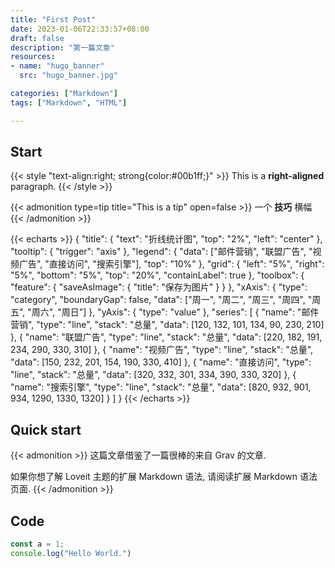 ```yaml
---
title: "First Post"
date: 2023-01-06T22:33:57+08:00
draft: false
description: "第一篇文章"
resources:
- name: "hugo_banner"
  src: "hugo_banner.jpg"

categories: ["Markdown"]
tags: ["Markdown", "HTML"]  

---
```


## Start
{{< style "text-align:right; strong{color:#00b1ff;}" >}}
This is a **right-aligned** paragraph.
{{< /style >}}

{{< admonition type=tip title="This is a tip" open=false >}}
一个 **技巧** 横幅
{{< /admonition >}}

{{< echarts >}}
{
  "title": {
    "text": "折线统计图",
    "top": "2%",
    "left": "center"
  },
  "tooltip": {
    "trigger": "axis"
  },
  "legend": {
    "data": ["邮件营销", "联盟广告", "视频广告", "直接访问", "搜索引擎"],
    "top": "10%"
  },
  "grid": {
    "left": "5%",
    "right": "5%",
    "bottom": "5%",
    "top": "20%",
    "containLabel": true
  },
  "toolbox": {
    "feature": {
      "saveAsImage": {
        "title": "保存为图片"
      }
    }
  },
  "xAxis": {
    "type": "category",
    "boundaryGap": false,
    "data": ["周一", "周二", "周三", "周四", "周五", "周六", "周日"]
  },
  "yAxis": {
    "type": "value"
  },
  "series": [
    {
      "name": "邮件营销",
      "type": "line",
      "stack": "总量",
      "data": [120, 132, 101, 134, 90, 230, 210]
    },
    {
      "name": "联盟广告",
      "type": "line",
      "stack": "总量",
      "data": [220, 182, 191, 234, 290, 330, 310]
    },
    {
      "name": "视频广告",
      "type": "line",
      "stack": "总量",
      "data": [150, 232, 201, 154, 190, 330, 410]
    },
    {
      "name": "直接访问",
      "type": "line",
      "stack": "总量",
      "data": [320, 332, 301, 334, 390, 330, 320]
    },
    {
      "name": "搜索引擎",
      "type": "line",
      "stack": "总量",
      "data": [820, 932, 901, 934, 1290, 1330, 1320]
    }
  ]
}
{{< /echarts >}}

## Quick start

{{< admonition >}} 
这篇文章借鉴了一篇很棒的来自 Grav 的文章.

如果你想了解 Loveit 主题的扩展 Markdown 语法, 请阅读扩展 Markdown 语法页面.
 {{< /admonition >}}


## Code

```js
const a = 1;
console.log("Hello World.")
```
